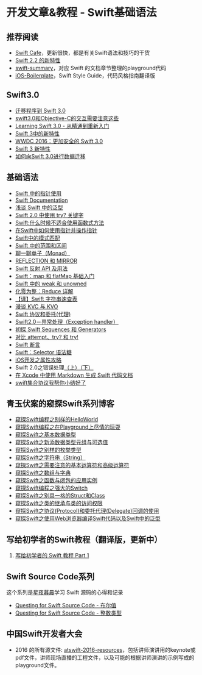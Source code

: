 # 开发文章&教程 - Swift基础语法
## 推荐阅读
- [Swift Cafe][1]，更新很快，都是有关Swift语法和技巧的干货
- [Swift 2.2 的新特性][2]
- [swift-summary][3]，对应 Swift 的文档章节整理的playground代码
- [iOS-Boilerplate][4]，Swift Style Guide，代码风格指南翻译版

## Swift3.0
- [迁移程序到 Swift 3.0][5]
- [swift3.0和Objective-C的交互需要注意这些][6]
- [Learning Swift 3.0 - 从精通到重新入门][7]
- [Swift 3中的新特性][8]
- [WWDC 2016：更加安全的 Swift 3.0][9]
- [Swift 3 新特性][10]
- [如何向Swift 3.0进行数据迁移][11]

## 基础语法
- [Swift 中的指针使用][12]
- [Swift Documentation][13]
- [浅谈 Swift 中的泛型][14]
- [Swift 2.0 中使用 try? 关键字][15]
- [Swift:什么时候不适合使用函数式方法][16]
- [在Swift中如何使用指针并操作指针][17]
- [Swift中的模式匹配][18]
- [Swift 中的范围和区间][19]
- [聊一聊单子（Monad）][20]
- [REFLECTION 和 MIRROR][21]
- [Swift 反射 API 及用法][22]
- [Swift：map 和 flatMap 基础入门][23]
- [Swift 中的 weak 和 unowned][24]
- [化零为整：Reduce 详解][25]
- [【译】Swift 字符串速查表][26]
- [漫谈 KVC 与 KVO][27]
- [Swift 协议和委托(代理)][28]
- [Swift2.0－异常处理（Exception handler）][29]
- [初探 Swift Sequences 和 Generators][30]
- [对比 attempt、try? 和 try!][31]
- [Swift 断言][32]
- [Swift：Selector 语法糖][33]
- [iOS开发之属性攻略][34]
- Swift 2.0之错误处理[（上）][35][（下）][36]
- [在 Xcode 中使用 Markdown 生成 Swift 代码文档][37]
- [swift集合协议我帮你小结好了][38]

## 青玉伏案的窥探Swift系列博客
- [窥探Swift编程之别样的HelloWorld][39]
- [窥探Swift编程之在Playground上尽情的玩耍][40]
- [窥探Swift之基本数据类型][41]
- [窥探Swift之新添数据类型元组与可选值][42]
- [窥探Swift之别样的枚举类型][43]
- [窥探Swift之字符串（String）][44]
- [窥探Swift之需要注意的基本运算符和高级运算符][45]
- [窥探Swift之数组与字典][46]
- [窥探Swift之函数与闭包的应用实例][47]
- [窥探Swift编程之强大的Switch][48]
- [窥探Swift之别具一格的Struct和Class][49]
- [窥探Swift之类的继承与类的访问权限][50]
- [窥探Swift之协议(Protocol)和委托代理(Delegate)回调的使用][51]
- [窥探Swift之使用Web浏览器编译Swift代码以及Swift中的泛型][52]

## 写给初学者的Swift教程（翻译版，更新中）
1. [写给初学者的 Swift 教程 Part 1][53]

## Swift Source Code系列
这个系列是[星夜暮晨][54]学习 Swift 源码的心得和记录
- [Questing for Swift Source Code - 布尔值][55]
- [Questing for Swift Source Code -  整数类型][56]

## 中国Swift开发者大会
- 2016 的所有源文件: [atswift-2016-resources][57]，包括讲师演讲用的keynote或pdf文件，讲师现场直播的工程文件，以及可能的根据讲师演讲的示例写成的playground文件。

[1]:	http://swiftcafe.io/ "Swift Cafe"
[2]:	http://chengway.in/swift-2-2-de-xin-te-xing/
[3]:	https://github.com/jakarmy/swift-summary "swift-summary"
[4]:	https://github.com/wxyyxc1992/iOS-Boilerplate "iOS-Boilerplate"
[5]:	http://www.jianshu.com/p/198405c1c467 "迁移程序到 Swift 3.0"
[6]:	http://www.jianshu.com/p/992af0be91b7 "swift3.0和Objective-C的交互需要注意这些"
[7]:	http://blog.csdn.net/xsl_bj/article/details/51819887 "Learning Swift 3.0 - 从精通到重新入门"
[8]:	http://www.cocoachina.com/swift/20160713/17028.html
[9]:	http://swift.gg/2016/07/21/wwdc-2016-increased-safety-in-swift-3/ "WWDC 2016：更加安全的 Swift 3.0"
[10]:	http://swift.gg/2016/07/27/swift3-changes/ "Swift 3 新特性"
[11]:	https://www.sdk.cn/news/4636
[12]:	http://onevcat.com/2015/01/swift-pointer/
[13]:	http://nshipster.cn/swift-documentation/
[14]:	http://swift.gg/2015/09/16/swift-generics/ "浅谈 Swift 中的泛型"
[15]:	http://swift.gg/2015/08/31/swift-2-lets-try/ "Swift 2.0 中使用 try? 关键字"
[16]:	http://swift.gg/2015/08/28/swift_when_the_functional_approach_is_not_right/ "Swift:什么时候不适合使用函数式方法"
[17]:	https://github.com/icepy/_posts/issues/3
[18]:	http://swift.gg/2015/10/16/swift-pattern-matching/ "Swift中的模式匹配"
[19]:	http://swift.gg/2015/10/26/swift-ranges-and-intervals/ "Swift 中的范围和区间"
[20]:	http://swift.gg/2015/10/30/lets-talk-about-monads/ "聊一聊单子（Monad）"
[21]:	http://swifter.tips/reflect/
[22]:	http://swift.gg/2015/11/23/swift-reflection-api-what-you-can-do/ "Swift 反射 API 及用法"
[23]:	http://swift.gg/2015/11/26/swift-map-and-flatmap/ "Swift：map 和 flatMap 基础入门"
[24]:	http://swift.gg/2015/12/02/swift-weak-and-unowned/ "Swift 中的 weak 和 unowned"
[25]:	http://swift.gg/2015/12/10/reduce-all-the-things/ "化零为整：Reduce 详解"
[26]:	http://www.cocoachina.com/swift/20151218/14746.html
[27]:	http://swiftcafe.io/2016/01/03/kvc/ "漫谈 KVC 与 KVO"
[28]:	http://www.cnblogs.com/xilanglang/p/5143613.html "Swift 协议和委托(代理)"
[29]:	http://www.cnblogs.com/GarveyCalvin/p/5081608.html "Swift2.0－异常处理（Exception handler）"
[30]:	http://swift.gg/2016/03/10/experimenting-with-swift-2-sequencetype-generatortype/ "初探 Swift Sequences 和 Generators"
[31]:	http://swift.gg/2016/04/15/swift-my-attempt-code-vs-try-and-try/ "对比 attempt、try? 和 try!"
[32]:	http://swift.gg/2016/05/11/friday-qa-2016-03-04-swift-asserts/ "Friday Q&A 2016-03-04：Swift 断言"
[33]:	http://swift.gg/2016/06/02/swift-selector-syntax-sugar/ "Swift：Selector 语法糖"
[34]:	http://www.jianshu.com/p/cad5cb401b07 "iOS开发之属性攻略"
[35]:	http://www.swiftyper.com/Swift/swift2_error_handling.html
[36]:	http://www.swiftyper.com/Swift/swift2_error_handling_part_2.html
[37]:	http://swift.gg/2016/06/15/swift-markdown/ "在 Xcode 中使用 Markdown 生成 Swift 代码文档"
[38]:	http://www.jianshu.com/p/5902eb0a9ac8 "swift集合协议我帮你小结好了"
[39]:	http://www.cnblogs.com/ludashi/p/4451207.html "窥探Swift编程之别样的HelloWorld"
[40]:	http://www.cnblogs.com/ludashi/p/4451481.html "窥探Swift编程之在Playground上尽情的玩耍"
[41]:	http://www.cnblogs.com/ludashi/p/4454496.html "窥探Swift之基本数据类型"
[42]:	http://www.cnblogs.com/ludashi/p/4711010.html "窥探Swift之新添数据类型元组与可选值"
[43]:	http://www.cnblogs.com/ludashi/p/4721158.html "窥探Swift之别样的枚举类型"
[44]:	http://www.cnblogs.com/ludashi/p/4725018.html "窥探Swift之字符串（String）"
[45]:	http://www.cnblogs.com/ludashi/p/4963036.html "窥探Swift之需要注意的基本运算符和高级运算符"
[46]:	http://www.cnblogs.com/ludashi/p/5006321.html "窥探Swift之数组与字典"
[47]:	http://www.cnblogs.com/ludashi/p/4968837.html "窥探Swift之函数与闭包的应用实例"
[48]:	http://www.cnblogs.com/ludashi/p/5033542.html "窥探Swift编程之强大的Switch"
[49]:	http://www.cnblogs.com/ludashi/p/5044196.html "窥探Swift之别具一格的Struct和Class"
[50]:	http://www.cnblogs.com/ludashi/p/5048831.html "窥探Swift之类的继承与类的访问权限"
[51]:	http://www.cnblogs.com/ludashi/p/5057858.html "窥探Swift之协议(Protocol)和委托代理(Delegate)回调的使用"
[52]:	http://www.cnblogs.com/ludashi/p/5066286.html "窥探Swift之使用Web浏览器编译Swift代码以及Swift中的泛型"
[53]:	http://swift.gg/2015/11/13/swift-tutorial-for-beginners-part-1/ "写给初学者的 Swift 教程 Part 1"
[54]:	http://www.jianshu.com/users/ef1058d2d851 "星夜暮晨"
[55]:	http://www.jianshu.com/p/217510b270f1 "Questing for Swift Source Code - 布尔值"
[56]:	http://www.jianshu.com/p/ae67b4d37159 "Questing for Swift Source Code -  整数类型"
[57]:	https://github.com/atConf/atswift-2016-resources "atswift-2016-resources"
